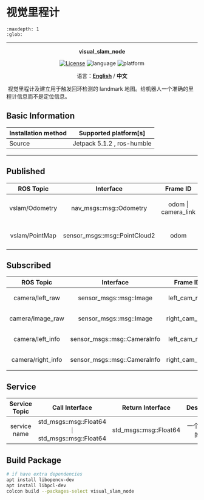 # 视觉里程计

```{toctree}
:maxdepth: 1
:glob:
```

------

<p align="center"><strong>visual_slam_node</strong></p>
<p align="center"><a href="https://github.com/${YOUR_GIT_REPOSITORY}/blob/main/LICENSE"><img alt="License" src="https://img.shields.io/badge/License-Apache%202.0-orange"/></a>
<img alt="language" src="https://img.shields.io/badge/language-c++-red"/>
<img alt="platform" src="https://img.shields.io/badge/platform-linux-l"/>
</p>

<p align="center">
    语言：<a href="./docs/docs_en/README_EN.md"><strong>English</strong></a> / <strong>中文</strong>
</p>

​	视觉里程计及建立用于触发回环检测的 landmark 地图。给机器人一个准确的里程计信息而不是定位信息。

## Basic Information

| Installation method | Supported platform[s]      |
| ------------------- | -------------------------- |
| Source              | Jetpack 5.1.2 , ros-humble |

------

## Published

|   ROS Topic    |           Interface           |      Frame ID       |       Description        |
| :------------: | :---------------------------: | :-----------------: | :----------------------: |
| vslam/Odometry |    nav_msgs::msg::Odometry    | odom \| camera_link | 纯VO状态下的里程计 60 hz |
| vslam/PointMap | sensor_msgs::msg::PointCloud2 |        odom         |  vslam的landmark 10 hz   |

## Subscribed

|     ROS Topic     |          Interface           |   Frame ID    |   Description    |
| :---------------: | :--------------------------: | :-----------: | :--------------: |
|  camera/left_raw  |   sensor_msgs::msg::Image    | left_cam_raw  |   左目相机图像   |
| camera/image_raw  |   sensor_msgs::msg::Image    | right_cam_raw |   右目相机图像   |
| camera/left_info  | sensor_msgs::msg::CameraInfo | left_cam_raw  | 左目相机标定数据 |
| camera/right_info | sensor_msgs::msg::CameraInfo | right_cam_raw | 右目相机标定数据 |

## Service

| Service Topic |                  Call Interface                   |    Return Interface    |    Description    |
| :-----------: | :-----------------------------------------------: | :--------------------: | :---------------: |
| service name  | std_msgs::msg::Float64  ｜ std_msgs::msg::Float64 | std_msgs::msg::Float64 | 一个service的案例 |



## Build Package

```bash
# if have extra dependencies
apt install libopencv-dev
apt install libpcl-dev
colcon build --packages-select visual_slam_node
```


